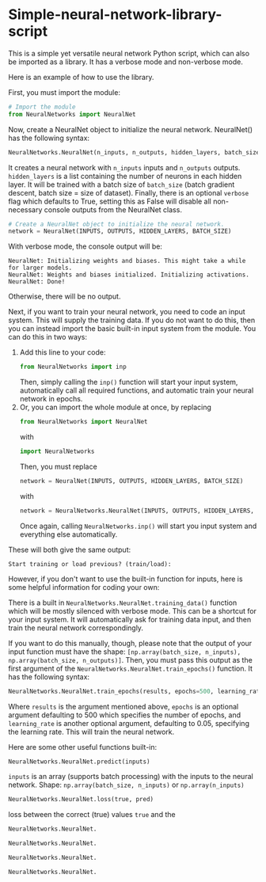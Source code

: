 # Simple-neural-network-library-script
This is a simple yet versatile neural network Python script, which can also be imported as a library. It has a verbose mode and non-verbose mode.

Here is an example of how to use the library.

First, you must import the module:
```python
# Import the module
from NeuralNetworks import NeuralNet
```
Now, create a NeuralNet object to initialize the neural network. NeuralNet() has the following syntax: 
```python
NeuralNetworks.NeuralNet(n_inputs, n_outputs, hidden_layers, batch_size, verbose=True)
```
It creates a neural network with `n_inputs` inputs and `n_outputs` outputs. `hidden_layers` is a list containing the number of neurons in each hidden layer. It will be trained with a batch size of `batch_size` (batch gradient descent, batch size = size of dataset). Finally, there is an optional `verbose` flag which defaults to True, setting this as False will disable all non-necessary console outputs from the NeuralNet class.
```python
# Create a NeuralNet object to initialize the neural network.
network = NeuralNet(INPUTS, OUTPUTS, HIDDEN_LAYERS, BATCH_SIZE)
```
With verbose mode, the console output will be:
```
NeuralNet: Initializing weights and biases. This might take a while for larger models.
NeuralNet: Weights and biases initialized. Initializing activations.
NeuralNet: Done!
```
Otherwise, there will be no output.

Next, if you want to train your neural network, you need to code an input system. This will supply the training data. If you do not want to do this, then you can instead import the basic built-in input system from the module. You can do this in two ways:
1. Add this line to your code:
   ```python
   from NeuralNetworks import inp
   ```
   Then, simply calling the `inp()` function will start your input system, automatically call all required functions, and automatic train your neural network in epochs.
2. Or, you can import the whole module at once, by replacing
   ```python
   from NeuralNetworks import NeuralNet
   ```
   with
   ```python
   import NeuralNetworks
   ```
   Then, you must replace
   ```python
   network = NeuralNet(INPUTS, OUTPUTS, HIDDEN_LAYERS, BATCH_SIZE)
   ```
   with
   ```python
   network = NeuralNetworks.NeuralNet(INPUTS, OUTPUTS, HIDDEN_LAYERS, BATCH_SIZE)
   ```
   Once again, calling `NeuralNetworks.inp()` will start you input system and everything else automatically.

These will both give the same output:
```
Start training or load previous? (train/load): 
```
However, if you don't want to use the built-in function for inputs, here is some helpful information for coding your own:

There is a built in `NeuralNetworks.NeuralNet.training_data()` function which will be mostly silenced with verbose mode. This can be a shortcut for your input system. It will automatically ask for training data input, and then train the neural network correspondingly.

If you want to do this manually, though, please note that the output of your input function must have the shape: `[np.array(batch_size, n_inputs), np.array(batch_size, n_outputs)]`. Then, you must pass this output as the first argument of the `NeuralNetworks.NeuralNet.train_epochs()` function. It has the following syntax:
```python
NeuralNetworks.NeuralNet.train_epochs(results, epochs=500, learning_rate=0.05)
```
Where `results` is the argument mentioned above, `epochs` is an optional argument defaulting to 500 which specifies the number of epochs, and `learning_rate` is another optional argument, defaulting to 0.05, specifying the learning rate. This will train the neural network.

Here are some other useful functions built-in:
```python
NeuralNetworks.NeuralNet.predict(inputs)
```
`inputs` is an array (supports batch processing) with the inputs to the neural network. Shape: `np.array(batch_size, n_inputs)` or `np.array(n_inputs)`
```python
NeuralNetworks.NeuralNet.loss(true, pred)
```
loss between the correct (true) values `true` and the 
```python
NeuralNetworks.NeuralNet.
```
```python
NeuralNetworks.NeuralNet.
```
```python
NeuralNetworks.NeuralNet.
```
```python
NeuralNetworks.NeuralNet.
```
